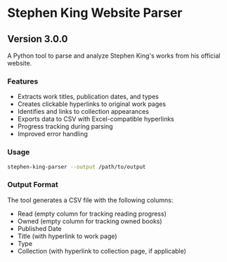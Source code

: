 # Stephen King Website Parser

## Version 3.0.0

A Python tool to parse and analyze Stephen King's works from his official website.

### Features
- Extracts work titles, publication dates, and types
- Creates clickable hyperlinks to original work pages
- Identifies and links to collection appearances
- Exports data to CSV with Excel-compatible hyperlinks
- Progress tracking during parsing
- Improved error handling

### Usage
```bash
stephen-king-parser --output /path/to/output
```

### Output Format
The tool generates a CSV file with the following columns:
- Read (empty column for tracking reading progress)
- Owned (empty column for tracking owned books)
- Published Date
- Title (with hyperlink to work page)
- Type
- Collection (with hyperlink to collection page, if applicable)